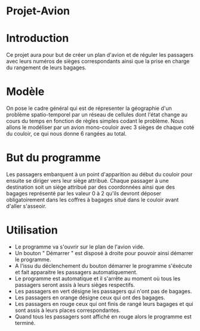 # Projet-Avion
# Introduction 
Ce projet aura pour but de créer un plan d'avion et de réguler les passagers avec leurs numéros de sièges correspondants ainsi que la prise en charge du rangement de leurs bagages.
# Modèle
On pose le cadre général qui est de répresenter la géographie d'un problème spatio-temporel par un réseau de cellules 
dont l'état change au cours du temps en fonction de règles simples codant le problème. Nous allons le modéliser par un avion mono-couloir avec 3 sièges de chaque coté du couloir, ce qui nous donne 6 rangées au total.
# But du programme
Les passagers embarquent à un point d'apparition au début du couloir pour ensuite se diriger vers leur siège attribué.
Chaque passager à une destination soit un siège attribué par des coordonnées ainsi que des bagages représenté par les valeur 0 à 2 qu'ils devront déposer obligatoirement dans les coffres à bagages situé dans le couloir avant d'aller s'asseoir.

# Utilisation 

- Le programme va s'ouvrir sur le plan de l'avion vide.
- Un bouton " Démarrer " est disposé à droite pour pouvoir ainsi démarrer le programme.
- A l'issu du déclenchement du bouton démarrer le programme s'éxécute et fait apparaitre les passagers automatiquement.
- Le programme est automatique et il s'arrête au moment où tous les passagers seront assis à leurs sièges respectifs.
- Les passagers en vert désigne les passagers qui n'ont pas de bagages.
- Les passagers en orange désigne ceux qui ont des bagages.
- Les passagers en rouge ceux qui ont finis de rangé leurs bagages et qui sont assis à leurs places correspondantes.
- Quand tous les passagers sont affiché en rouge alors le programme est terminé.



